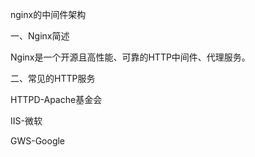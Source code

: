 nginx的中间件架构

一、Nginx简述

Nginx是一个开源且高性能、可靠的HTTP中间件、代理服务。

二、常见的HTTP服务

HTTPD-Apache基金会

IIS-微软

GWS-Google

